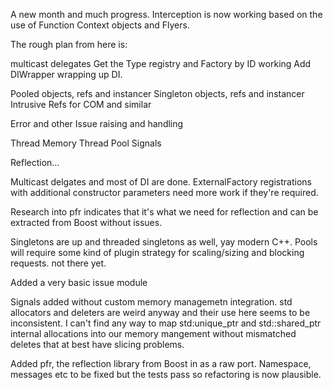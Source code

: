 A new month and much progress. Interception is now working based on the use of Function Context objects and Flyers.

The rough plan from here is:

multicast delegates
Get the Type registry and Factory by ID working
Add DIWrapper wrapping up DI.

Pooled objects, refs and instancer
Singleton objects, refs and instancer
Intrusive Refs for COM and similar

Error and other Issue raising and handling

Thread Memory
Thread Pool
Signals

Reflection...


Multicast delgates and most of DI are done. ExternalFactory registrations with additional constructor parameters need more work if they're required.

Research into pfr indicates that it's what we need for reflection and can be extracted from Boost without issues.

Singletons are up and threaded singletons as well, yay modern C++.
Pools will require some kind of plugin strategy for scaling/sizing and blocking requests. not there yet.

Added a very basic issue module

Signals added without custom memory managemetn integration. std allocators and deleters are weird anyway and their use here seems to be inconsistent. I can't find any way to map std:unique_ptr and std::shared_ptr internal allocations into our memory mangement without mismatched deletes that at best have slicing problems.

Added pfr, the reflection library from Boost in as a raw port. Namespace, messages etc to be fixed but the tests pass so refactoring is now plausible.
